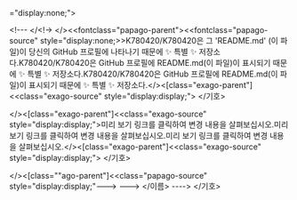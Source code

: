 ="display:none;">
</font>

</font><font class="papago-parent"><font class="papago-source" style="display:none;"></font><font class="papago-parent"><font class="papago-source" style="display:none;"><!---
</font></></<class=""ago-parent"><<fontclass="papago-source" style="표시:nonenone;"<!---->
</font><font class="papago-parent"><font class="papago-source" style="display:none;"></font><!---
</font></<!->
</font><font class="papago-parent"><font class="papago-source" style="display:none;"></font><font class="papago-parent"><font class="papago-source" style="display:none;">K780420/K780420 is a ✨ special ✨ repository because its `README.md` (this file) appears on your GitHub profile.</font></><<fontclass="papago-parent"><<fontclass="papago-source" style="display:none;>>K780420/K780420은 그 'README.md' (이 파일)이 당신의 GitHub 프로필에 나타나기 때문에 ✨ 특별 ✨ 저장소다.</font><font class="papago-parent"><font class="papago-source" style="display:none;"></font>K780420/K780420은 GitHub 프로필에 README.md(이 파일)이 표시되기 때문에 ✨ 특별 ✨ 저장소다.</font></font>K780420/K780420은 GitHub 프로필에 README.md(이 파일)이 표시되기 때문에 ✨ 특별 ✨ 저장소다.</font><font class="papago-parent"><font class="papago-source" style="display:none;"></font><font class="papago-parent"><font class="papago-source" style="display:none;">
</font></><[class="exago-parent"]<<class="exago-source" style="display:display;">
</font><font class="papago-parent"><font class="papago-source" style="display:none;"></font>
</font></기호>
</font><font class="papago-parent"><font class="papago-source" style="display:none;">
</font>

</font><font class="papago-parent"><font class="papago-source" style="display:none;"></font><font class="papago-parent"><font class="papago-source" style="display:none;"></font></><[class="exago-parent"]<<class="exago-source" style="display:display;"></font><font class="papago-parent"><font class="papago-source" style="display:none;">You can click the Preview link to take a look at your changes.</font>미리 보기 링크를 클릭하여 변경 내용을 살펴보십시오.</font><font class="papago-parent"><font class="papago-source" style="display:none;"></font>미리 보기 링크를 클릭하여 변경 내용을 살펴보십시오.</font></font>미리 보기 링크를 클릭하여 변경 내용을 살펴보십시오.</font><font class="papago-parent"><font class="papago-source" style="display:none;"></font><font class="papago-parent"><font class="papago-source" style="display:none;">
</font></><[class="exago-parent"]<<class="exago-source" style="display:display;">
</font><font class="papago-parent"><font class="papago-source" style="display:none;"></font>
</font></기호>
</font><font class="papago-parent"><font class="papago-source" style="display:none;">
</font>

</font><font class="papago-parent"><font class="papago-source" style="display:none;"></font><font class="papago-parent"><font class="papago-source" style="display:none;">--->
</font></><[class=""ago-parent"]<<class="papago-source" style="display:display;"--->
</font><font class="papago-parent"><font class="papago-source" style="display:none;"></font>--->
</font></이름> ---->
</font><font class="papago-parent"><font class="papago-source" style="display:none;"></font>
</font></기호>
</font>

